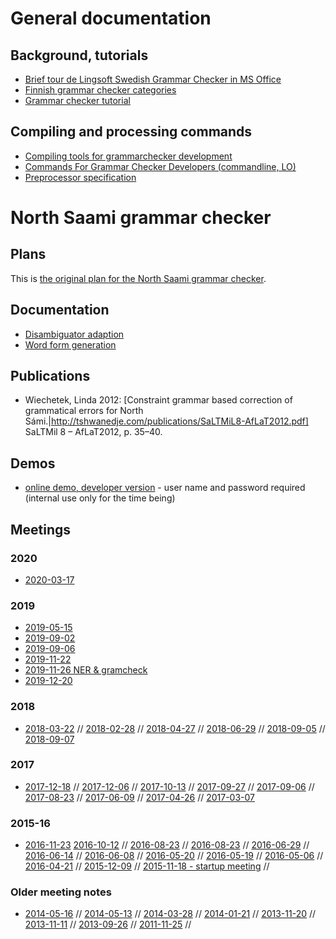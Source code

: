 # General documentation

## Background, tutorials
* [Brief tour de Lingsoft Swedish Grammar Checker in MS Office](doc/LingsoftGrammarChecker.html)
* [Finnish grammar checker categories](doc/LSFinnishGrammarCheckerCategories.html)
* [Grammar checker tutorial](doc/GrammarCheckerTutorial.html)

## Compiling and processing commands
* [Compiling tools for grammarchecker development](doc/GrammarcheckerCompilation.html)
* [Commands For Grammar Checker Developers (commandline, LO)](../../tools/CommandsForGrammarCheckerDevelopers.html)
* [Preprocessor specification](doc/PreprocessorSpecification.html)

# North Saami grammar checker

## Plans

This is [the original plan for the North Saami grammar checker](doc/GrammarCheckerPlans.html).

## Documentation

* [Disambiguator adaption](doc/disambiguator-adaption.html)
* [Word form generation](doc/grammarchecker-generation-of-forms.html)

## Publications

* Wiechetek, Linda 2012:
  [Constraint grammar based correction of grammatical errors for North
  Sámi.|http://tshwanedje.com/publications/SaLTMiL8-AfLaT2012.pdf]
  SaLTMil 8 – AfLaT2012, p. 35–40.

## Demos

* [online demo, developer version](http://gtweb.uit.no/gc/) - user name and
  password required (internal use only for the time being)

## Meetings

### 2020
* [2020-03-17](meetings/2020-03-17.html)

### 2019
* [2019-05-15](meetings/2019-05-15.html)
* [2019-09-02](meetings/2019-09-02.html)
* [2019-09-06](meetings/2019-09-06.html)
* [2019-11-22](meetings/2019-11-22.html)
* [2019-11-26 NER & gramcheck](meetings/2019-11-26.html)
* [2019-12-20](meetings/2019-12-20.html)

### 2018
* [2018-03-22](meetings/2018-03-22.html) //
  [2018-02-28](meetings/2018-02-28.html) //
  [2018-04-27](meetings/2018-04-27.html) //
  [2018-06-29](meetings/2018-06-29.html) //
  [2018-09-05](meetings/2018-09-05.html) //
  [2018-09-07](meetings/2018-09-07.html) 

### 2017
* [2017-12-18](meetings/2017-12-18.html) //
  [2017-12-06](meetings/2017-12-06.html) //
  [2017-10-13](meetings/2017-10-13.html) //
  [2017-09-27](meetings/2017-09-27.html) //
  [2017-09-06](meetings/2017-09-06.html) //
  [2017-08-23](meetings/2017-08-23.html) //
  [2017-06-09](meetings/2017-06-09.html) //
  [2017-04-26](meetings/2017-04-26.html) //
  [2017-03-07](meetings/2017-03-07.html) 

### 2015-16
* [2016-11-23](meetings/2016-11-23.html)
  [2016-10-12](meetings/2016-10-12.html)								  //
  [2016-08-23](meetings/2016-08-23.html)								  //
  [2016-08-23](meetings/2016-08-23-kevin.html)						  //
  [2016-06-29](meetings/2016-06-29.html)								  //
  [2016-06-14](meetings/2016-06-14.html)								  //
  [2016-06-08](meetings/2016-06-08.html)								  //
  [2016-05-20](meetings/2016-05-20-gramchk-open-normative-issues.html) //
  [2016-05-19](meetings/2016-05-19.html)								  //
  [2016-05-06](meetings/2016-05-06-gramchk-open-issues.html)			  //
  [2016-04-21](meetings/2016-04-21-gramchk-kevin-linda.html)			  //
  [2015-12-09](meetings/2015-12-09.html)								  //
  [2015-11-18 - startup meeting](meetings/2015-11-18.html)			  //

### Older meeting notes
* [2014-05-16](meetings/2014-05-16.html) //
  [2014-05-13](meetings/2014-05-13.html)				 //
  [2014-03-28](meetings/2014-03-28.html)				 //
  [2014-01-21](meetings/2014-01-21.html)				 //
  [2013-11-20](meetings/2013-11-20-plan-gramchk.html) //
  [2013-11-11](meetings/2013-11-11.html)				 //
  [2013-09-26](meetings/2013-09-26-plan-gramchk.html) //
  [2011-11-25](meetings/2011-11-25.html)				 //
